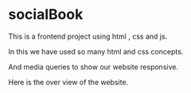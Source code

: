 # socialBook
This is a frontend project using html , css and js.

In this we have used so many html and css concepts.

And media queries to show our website responsive.

Here is the over view of the website.

